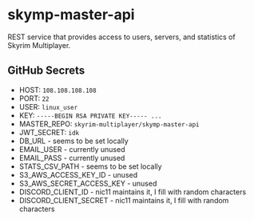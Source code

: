# skymp-master-api

REST service that provides access to users, servers, and statistics of Skyrim Multiplayer.

## GitHub Secrets

- HOST: `108.108.108.108`
- PORT: `22`
- USER: `linux_user`
- KEY: `-----BEGIN RSA PRIVATE KEY----- ...`
- MASTER_REPO: `skyrim-multiplayer/skymp-master-api`
- JWT_SECRET: `idk`
- DB_URL - seems to be set locally
- EMAIL_USER - currently unused
- EMAIL_PASS - currently unused
- STATS_CSV_PATH - seems to be set locally
- S3_AWS_ACCESS_KEY_ID - unused
- S3_AWS_SECRET_ACCESS_KEY - unused
- DISCORD_CLIENT_ID - nic11 maintains it, I fill with random characters
- DISCORD_CLIENT_SECRET - nic11 maintains it, I fill with random characters
